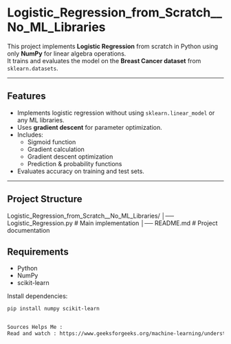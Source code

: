 # Logistic_Regression_from_Scratch__No_ML_Libraries


This project implements **Logistic Regression** from scratch in Python using only **NumPy** for linear algebra operations.  
It trains and evaluates the model on the **Breast Cancer dataset** from `sklearn.datasets`.

---

##  Features
- Implements logistic regression without using `sklearn.linear_model` or any ML libraries.
- Uses **gradient descent** for parameter optimization.
- Includes:
  - Sigmoid function
  - Gradient calculation
  - Gradient descent optimization
  - Prediction & probability functions
- Evaluates accuracy on training and test sets.

---


##  Project Structure

Logistic_Regression_from_Scratch__No_ML_Libraries/
│── Logistic_Regression.py # Main implementation
│── README.md # Project documentation

##  Requirements
- Python 
- NumPy
- scikit-learn

Install dependencies:
```bash
pip install numpy scikit-learn


Sources Helps Me : 
Read and watch : https://www.geeksforgeeks.org/machine-learning/understanding-logistic-regression/ 

